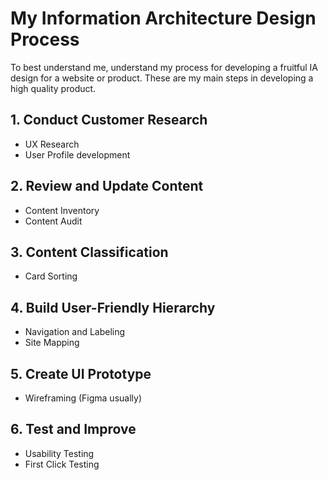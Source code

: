  # My Information Architecture Design Process #

To best understand me, understand my process for developing a fruitful IA design for a website or product. These are my main steps in developing a high quality product.

## 1. Conduct Customer Research ##
  - UX Research 
  - User Profile development

## 2. Review and Update Content ##
  - Content Inventory
  - Content Audit

## 3. Content Classification ##
  - Card Sorting

## 4. Build User-Friendly Hierarchy ##
  - Navigation and Labeling
  - Site Mapping

## 5. Create UI Prototype ##
  - Wireframing (Figma usually)

## 6. Test and Improve ##
  - Usability Testing
  - First Click Testing

